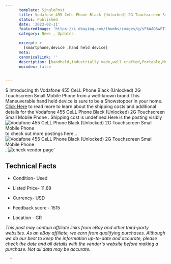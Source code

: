 ```yaml
---
      template: SinglePost
      title: Vodafone 455 CeLL Phone Black (Unlocked) 2G Touchscreen Small Mobile Phone 
      status: Published
      date: '2023-02-11'
      featuredImage: 'https://i.ebayimg.com/thumbs/images/g/sFkAAOSwFT1jvOLj/s-l225.jpg'
      category: News , Updates

      excerpt: >-
        [smartphone,device ,hand held device]
      meta:
      canonicalLink: ''
      description: [handheld,industrially made,well crafted,Portable,Mobile,Compact,Convenient,Lightweight,Maneuverable,Man-portable,Miniature,Carriable,Hand-held,Light,Holdable,Transportable,Mobile device,Pocket-sized,On-the-go,Wireless,Cordless,Compact size,Convenient size, smartphone,device ,hand held device]
      noindex: false
      

---
```

$
      Introducing th Vodafone 455 CeLL Phone Black (Unlocked) 2G Touchscreen Small Mobile Phone  from a well-known brand.This Maneuverable hand held device is sure to be a Showstopper in your home. [Click Here](https://www.ebay.com/itm/225342422700?hash=item3477747eac%3Ag%3AsFkAAOSwFT1jvOLj&mkevt=1&mkcid=1&mkrid=711-53200-19255-0&campid=%253CePNCampaignId%253E&customid=%253CreferenceId%253E&toolid=10049) to read more to learn about the shipping costs and additional details for the Vodafone 455 CeLL Phone Black (Unlocked) 2G Touchscreen Small Mobile Phone . Shipping cost is undefined.Here is the posting visibly ![Vodafone 455 CeLL Phone Black (Unlocked) 2G Touchscreen Small Mobile Phone ](https://i.ebayimg.com/thumbs/images/g/sFkAAOSwFT1jvOLj/s-l225.jpg) to check out more postings here... ![Vodafone 455 CeLL Phone Black (Unlocked) 2G Touchscreen Small Mobile Phone ](https://i.ebayimg.com/images/g/sFkAAOSwFT1jvOLj/s-l1600.jpg), ![check vendor page](https://origin-galleryplus.ebayimg.com/ws/web/225342422700_2_0_1/225x225.jpg,https://origin-galleryplus.ebayimg.com/ws/web/225342422700_3_0_1/225x225.jpg,https://origin-galleryplus.ebayimg.com/ws/web/225342422700_4_0_1/225x225.jpg,https://origin-galleryplus.ebayimg.com/ws/web/225342422700_5_0_1/225x225.jpg,https://origin-galleryplus.ebayimg.com/ws/web/225342422700_6_0_1/225x225.jpg,https://origin-galleryplus.ebayimg.com/ws/web/225342422700_7_0_1/225x225.jpg,https://origin-galleryplus.ebayimg.com/ws/web/225342422700_8_0_1/225x225.jpg,https://origin-galleryplus.ebayimg.com/ws/web/225342422700_9_0_1/225x225.jpg,https://origin-galleryplus.ebayimg.com/ws/web/225342422700_10_0_1/225x225.jpg)'

      

 ## Technical Facts 



     
      

 - Condition- Used 


      

 - Listed Price- 11.69 


      

 - Currency- USD 


      

 - Feedback score - 1515 


      

 - Location - GR 


      
      

 *_This post may contain affiliate links from eBay and other third-party websites. As an eBay affiliate, we earn from qualifying purchases. Although we do our best to keep the information up-to-date and accurate, please check the date and all details with the vendor's website before making a purchase. Not all data may be accurate._*




      -

